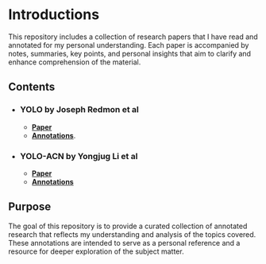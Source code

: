 # Introductions

This repository includes a collection of research papers that I have read and annotated for my personal understanding. Each paper is accompanied by notes, summaries, key points, and personal insights that aim to clarify and enhance comprehension of the material. 

## Contents

- ### YOLO by Joseph Redmon et al
  - [**Paper**](https://arxiv.org/abs/1506.02640v1)
  - [**Annotations**](https://github.com/abdullahejazjanjua/annotated-papers/blob/main/YOLOv1.pdf).

- ### YOLO-ACN by Yongjug Li et al
  - [**Paper**](https://ieeexplore.ieee.org/document/9303478)
  - [**Annotations**](https://github.com/abdullahejazjanjua/annotated-papers/blob/main/YOLO-ACN%20Focusing%20on%20Small%20Target%20and%20Occluded%20Object%20Detection.pdf)
  
## Purpose

The goal of this repository is to provide a curated collection of annotated research that reflects my understanding and analysis of the topics covered. These annotations are intended to serve as a personal reference and a resource for deeper exploration of the subject matter.
